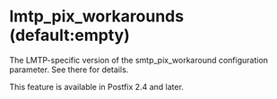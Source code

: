 # lmtp_pix_workarounds (default:empty) 

 The LMTP-specific version of the smtp_pix_workaround
configuration parameter.  See there for details. 

 This feature is available in Postfix 2.4 and later. 


